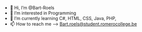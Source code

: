 - 👋 Hi, I’m @Bart-Roels
- 👀 I’m interested in Programming
- 🌱 I’m currently learning C#, HTML, CSS, Java, PHP,
- 📫 How to reach me --> Bart.roels@student.romerocollege.be

<!---
Bart-Roels/Bart-Roels is a ✨ special ✨ repository because its `README.md` (this file) appears on your GitHub profile.
You can click the Preview link to take a look at your changes.
--->
